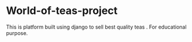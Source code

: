 # World-of-teas-project
This is platform built using django  to sell best quality teas . For educational purpose.

